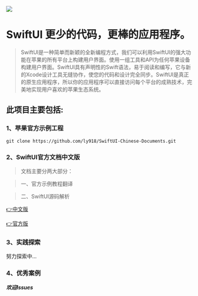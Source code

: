 ![](https://developer.apple.com/assets/elements/icons/swiftui/swiftui-96x96_2x.png)

# SwiftUI 更少的代码，更棒的应用程序。

> SwiftUI是一种简单而新颖的全新编程方式，我们可以利用SwiftUI的强大功能在苹果的所有平台上构建用户界面。使用一组工具和API为任何苹果设备构建用户界面。SwiftUI具有声明性的Swift语法，易于阅读和编写，它与新的Xcode设计工具无缝协作，使您的代码和设计完全同步。SwiftUI是真正的原生应用程序，所以你的应用程序可以直接访问每个平台的成熟技术，完美地实现用户喜欢的苹果生态系统。

## 此项目主要包括:

### 1、苹果官方示例工程

```shell
git clone https://github.com/ly918/SwiftUI-Chinese-Documents.git
```

### 2、SwiftUI官方文档中文版

> 文档主要分两大部分：

> 一、官方示例教程翻译

> 二、SwiftUI源码解析

[👉中文版](https://github.com/ly918/SwiftUI-Chinese-Documents/wiki)

[👉官方版](https://developer.apple.com/documentation/swiftui)

### 3、实践探索

努力探索中...

### 4、优秀案例

**_欢迎Issues_**
